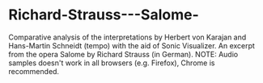 # Richard-Strauss---Salome-
Comparative analysis of the interpretations by Herbert von Karajan and Hans-Martin Schneidt (tempo) with the aid of Sonic Visualizer. An excerpt from the opera Salome by Richard Strauss (in German).
NOTE: Audio samples doesn't work in all browsers (e.g. Firefox), Chrome is recommended.
